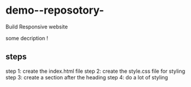 # demo--reposotory-
Build Responsive website 

some decription !
  ## steps

step 1:
create the index.html file 
 step 2: create the style.css file for styling 
 step 3:
 create a section after the heading 
 step 4: 
 do a lot of styling 
